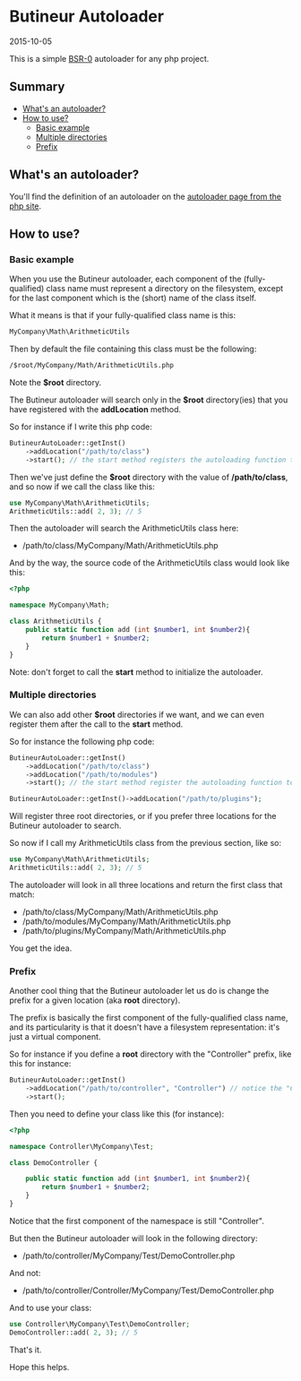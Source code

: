 Butineur Autoloader
=========================
2015-10-05



This is a simple [BSR-0](https://github.com/lingtalfi/BumbleBee/blob/master/Autoload/convention.bsr0.eng.md) autoloader for any php project.



Summary
-----------
- [What's an autoloader?](#whats-an-autoloader)
- [How to use?](#how-to-use)
    - [Basic example](#basic-example)
    - [Multiple directories](#multiple-directories)
    - [Prefix](#prefix)




What's an autoloader?
-------------------

You'll find the definition of an autoloader on the [autoloader page from the php site](http://php.net/manual/en/language.oop5.autoload.php).




How to use?
----------------



### Basic example

When you use the Butineur autoloader, each component of the (fully-qualified) class name must represent a directory on the filesystem,
except for the last component which is the (short) name of the class itself.


What it means is that if your fully-qualified class name is this:

```txt
MyCompany\Math\ArithmeticUtils
```

Then by default the file containing this class must be the following:

```txt
/$root/MyCompany/Math/ArithmeticUtils.php
```

Note the **$root** directory.

The Butineur autoloader will search only in the **$root** directory(ies) that you have registered with the **addLocation** method.

So for instance if I write this php code:


```php
ButineurAutoLoader::getInst()
    ->addLocation("/path/to/class")
    ->start(); // the start method registers the autoloading function to php
```


Then we've just define the **$root** directory with the value of **/path/to/class**, and so now if we call the class like this:

```php
use MyCompany\Math\ArithmeticUtils;
ArithmeticUtils::add( 2, 3); // 5
```

Then the autoloader will search the ArithmeticUtils class here:

- /path/to/class/MyCompany/Math/ArithmeticUtils.php


And by the way, the source code of the ArithmeticUtils class would look like this:

```php
<?php

namespace MyCompany\Math;

class ArithmeticUtils {
    public static function add (int $number1, int $number2){
        return $number1 + $number2;
    }
}


```





Note: don't forget to call the **start** method to initialize the autoloader.






### Multiple directories

We can also add other **$root** directories if we want, and we can even register them after the call to the **start** method.

So for instance the following php code:

```php
ButineurAutoLoader::getInst()
    ->addLocation("/path/to/class")
    ->addLocation("/path/to/modules")
    ->start(); // the start method register the autoloading function to php

ButineurAutoLoader::getInst()->addLocation("/path/to/plugins");
```


Will register three root directories, or if you prefer three locations for the Butineur autoloader to search.





So now if I call my ArithmeticUtils class from the previous section, like so:

```php
use MyCompany\Math\ArithmeticUtils;
ArithmeticUtils::add( 2, 3); // 5
```

The autoloader will look in all three locations and return the first class that match:

- /path/to/class/MyCompany/Math/ArithmeticUtils.php
- /path/to/modules/MyCompany/Math/ArithmeticUtils.php
- /path/to/plugins/MyCompany/Math/ArithmeticUtils.php


You get the idea.



### Prefix

Another cool thing that the Butineur autoloader let us do is change the prefix for a given location (aka **root** directory).

The prefix is basically the first component of the fully-qualified class name, and its particularity is that it doesn't have a filesystem representation: it's just a virtual component.

So for instance if you define a **root** directory with the "Controller" prefix, like this for instance:

```php
ButineurAutoLoader::getInst()
    ->addLocation("/path/to/controller", "Controller") // notice the "Controller" prefix (second argument) 
    ->start();
```

Then you need to define your class like this (for instance):

```php
<?php

namespace Controller\MyCompany\Test;

class DemoController {

    public static function add (int $number1, int $number2){
        return $number1 + $number2;
    }
}

```

Notice that the first component of the namespace is still "Controller".

But then the Butineur autoloader will look in the following directory:

- /path/to/controller/MyCompany/Test/DemoController.php

And not:

- /path/to/controller/Controller/MyCompany/Test/DemoController.php


And to use your class:


```php
use Controller\MyCompany\Test\DemoController;
DemoController::add( 2, 3); // 5
```



That's it.

Hope this helps.








